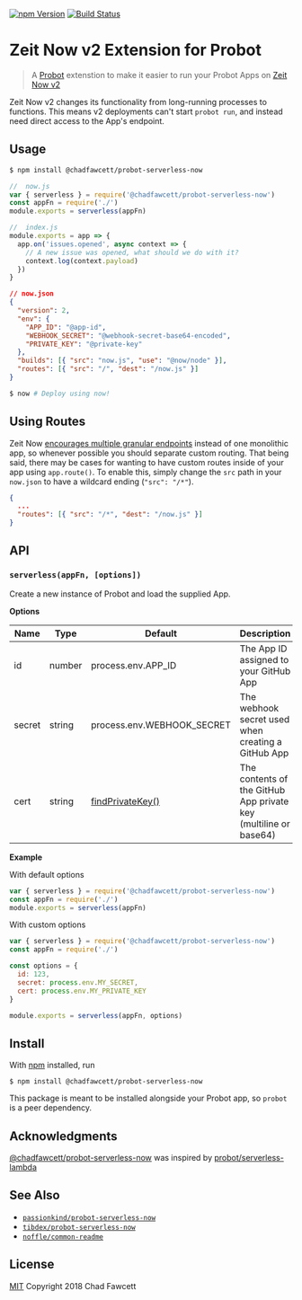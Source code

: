 [![npm Version](https://badgen.net/npm/v/@chadfawcett/probot-serverless-now)](https://npmjs.com/package/@chadfawcett/probot-serverless-now)
[![Build Status](https://semaphoreci.com/api/v1/chadfawcett/probot-serverless-now/branches/master/shields_badge.svg)](https://semaphoreci.com/chadfawcett/probot-serverless-now)

# Zeit Now v2 Extension for Probot

> A [Probot](https://github.com/probot/probot) extenstion to make it easier to
> run your Probot Apps on [Zeit Now v2](https://zeit.co/now)

Zeit Now v2 changes its functionality from long-running processes to functions.
This means v2 deployments can't start `probot run`, and instead need direct
access to the App's endpoint.

## Usage

```bash
$ npm install @chadfawcett/probot-serverless-now
```

```js
//  now.js
var { serverless } = require('@chadfawcett/probot-serverless-now')
const appFn = require('./')
module.exports = serverless(appFn)
```

```js
//  index.js
module.exports = app => {
  app.on('issues.opened', async context => {
    // A new issue was opened, what should we do with it?
    context.log(context.payload)
  })
}
```

```json
// now.json
{
  "version": 2,
  "env": {
    "APP_ID": "@app-id",
    "WEBHOOK_SECRET": "@webhook-secret-base64-encoded",
    "PRIVATE_KEY": "@private-key"
  },
  "builds": [{ "src": "now.js", "use": "@now/node" }],
  "routes": [{ "src": "/", "dest": "/now.js" }]
}
```

```bash
$ now # Deploy using now!
```

## Using Routes

Zeit Now [encourages multiple granular
endpoints](https://github.com/zeit/docs/blob/b20b65e0aad632f9a27f82fab9148f51a70c3fd6/pages/docs/v2/deployments/concepts/lambdas.mdx#L111-L121)
instead of one monolithic app, so whenever possible you should separate custom
routing. That being said, there may be cases for wanting to have custom routes
inside of your app using `app.route()`. To enable this, simply change the `src`
path in your `now.json` to have a wildcard ending (`"src": "/*"`).

```json
{
  ...
  "routes": [{ "src": "/*", "dest": "/now.js" }]
}
```

## API

### `serverless(appFn, [options])`

Create a new instance of Probot and load the supplied App.

**Options**

<!-- prettier-ignore-start -->
Name | Type | Default | Description
--- | --- | --- | ---
id | number | process.env.APP_ID | The App ID assigned to your GitHub App
secret | string | process.env.WEBHOOK_SECRET | The webhook secret used when creating a GitHub App
cert | string | [findPrivateKey()](https://github.com/probot/probot/blob/bb06c51485245d75508982826180e7c2e774a7db/src/private-key.ts#L12-L22) | The contents of the GitHub App private key (multiline or base64)
<!-- prettier-ignore-end -->

**Example**

With default options

```js
var { serverless } = require('@chadfawcett/probot-serverless-now')
const appFn = require('./')
module.exports = serverless(appFn)
```

With custom options

```js
var { serverless } = require('@chadfawcett/probot-serverless-now')
const appFn = require('./')

const options = {
  id: 123,
  secret: process.env.MY_SECRET,
  cert: process.env.MY_PRIVATE_KEY
}

module.exports = serverless(appFn, options)
```

## Install

With [npm](https://npmjs.org/) installed, run

```
$ npm install @chadfawcett/probot-serverless-now
```

This package is meant to be installed alongside your Probot app, so `probot` is
a peer dependency.

## Acknowledgments

[@chadfawcett/probot-serverless-now](#) was inspired by [probot/serverless-lambda](https://github.com/probot/serverless-lambda)

## See Also

- [`passionkind/probot-serverless-now`](https://github.com/passionkind/probot-serverless-now#readme)
- [`tibdex/probot-serverless-now`](https://github.com/tibdex/probot-serverless-now)
- [`noffle/common-readme`](https://github.com/noffle/common-readme)

## License

[MIT](https://github.com/chadfawcett/probot-serverless-now/blob/master/LICENSE.md) Copyright 2018 Chad Fawcett
